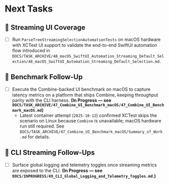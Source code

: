 # Next Tasks

## 🧪 Streaming UI Coverage

- [ ] Run `ParseTreeStreamingSelectionAutomationTests` on macOS hardware with XCTest UI support to validate the end-to-end SwiftUI automation flow introduced in `DOCS/TASK_ARCHIVE/48_macOS_SwiftUI_Automation_Streaming_Default_Selection/48_macOS_SwiftUI_Automation_Streaming_Default_Selection.md`.

## 🔬 Benchmark Follow-Up

- [ ] Execute the Combine-backed UI benchmark on macOS to capture latency metrics on a platform that ships Combine, keeping throughput parity with the CLI harness. **(In Progress — see `DOCS/TASK_ARCHIVE/47_Combine_UI_Benchmark_macOS/47_Combine_UI_Benchmark_macOS.md`)**
  - Latest container attempt (`2025-10-12`) confirmed XCTest skips the scenario on Linux because `Combine` is unavailable; macOS hardware run still required. See `DOCS/TASK_ARCHIVE/47_Combine_UI_Benchmark_macOS/Summary_of_Work.md` for details.

## 🔭 CLI Streaming Follow-Ups

- [ ] Surface global logging and telemetry toggles once streaming metrics are exposed to the CLI. **(In Progress — see `DOCS/INPROGRESS/49_CLI_Global_Logging_and_Telemetry_Toggles.md`.)**

